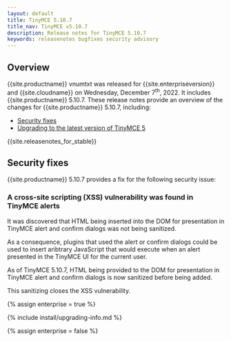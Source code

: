 ```yaml
---
layout: default
title: TinyMCE 5.10.7
title_nav: TinyMCE v5.10.7
description: Release notes for TinyMCE 5.10.7
keywords: releasenotes bugfixes security advisory
---
```


## Overview

{{site.productname}} vnumtxt was released for {{site.enterpriseversion}} and {{site.cloudname}} on Wednesday, December 7<sup>th</sup>, 2022. It includes {{site.productname}} 5.10.7. These release notes provide an overview of the changes for {{site.productname}} 5.10.7, including:

- [Security fixes](#securityfixes)
- [Upgrading to the latest version of TinyMCE 5](#upgradingtothelatestversionoftinymce5)

{{site.releasenotes_for_stable}}

## Security fixes

{{site.productname}} 5.10.7 provides a fix for the following security issue:

### A cross-site scripting (XSS) vulnerability was found in TinyMCE alerts

It was discovered that HTML being inserted into the DOM for presentation in TinyMCE alert and confirm dialogs was not being sanitized.

As a consequence, plugins that used the alert or confirm dialogs could be used to insert aribtrary JavaScript that would execute when an alert presented in the TinyMCE UI for the current user.

As of TinyMCE 5.10.7, HTML being provided to the DOM for presentation in TinyMCE alert and confirm dialogs is now sanitized before being added.

This sanitizing closes the XSS vulnerability.

{% assign enterprise = true %}

{% include install/upgrading-info.md %}

{% assign enterprise = false %}
